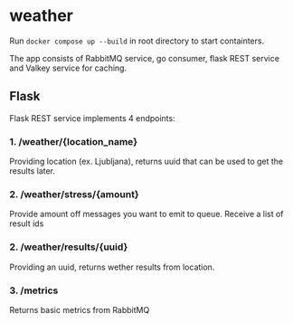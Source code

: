 # weather

Run `docker compose up --build` in root directory to start containters.

The app consists of RabbitMQ service, go consumer, flask REST service and Valkey service for caching.

## Flask

Flask REST service implements 4 endpoints:

### 1. /weather/{location_name}
Providing location (ex. Ljubljana), returns uuid that can be used to get the results later.

### 2. /weather/stress/{amount}
Provide amount off messages you want to emit to queue. Receive a list of result ids

### 2. /weather/results/{uuid}
Providing an uuid, returns wether results from location.

### 3. /metrics
Returns basic metrics from RabbitMQ
